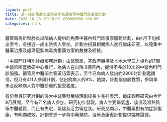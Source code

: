 ```yaml
---
layout: post
title: 近一成新型肺炎出院者參加醫管局中醫門診康復計劃
date: 2020-10-28 19:18:01.000000000 +08:00
categories: rthk
---
```


醫管局為新型肺炎出院病人提供的免費中醫內科門診復康服務計劃，由4月下旬推出至今，有接近一成出院病人參加。計劃亦招募相關病人進行臨床研究，以蒐集中醫藥治療及處理冠狀病毒病復康方案的數據及經驗。

「中醫門診特別診療服務計劃」由醫管局、非政府機構及本地大學三方協作的7間中醫診所暨教研中心推行，為病人在出院 6個月內，提供不多於10次的中醫內科門診服務。醫管局中醫部主管黃巧雲表示，至今已向病人發出約2800封計劃邀請信，但只有411人參與計劃，佔出院病人的9%。她說，計劃屬自願性質，參與率未必反映病人對中醫診療的接受程度。

有份參與研究計劃的浸大中醫藥發展協理副校長卞兆祥表示，臨床觀察研究由今年9月展開，至今有71名病人參加。研究初步發現，病人主要屬氣虛、痰濕及濕熱質等中醫體質，而且有失眠，氣喘及乏力等症狀。研究又顯示，中醫藥對有關症狀復康，有明顯成效，計劃會進一步為中藥預防，治療及康復計劃提供臨床證據。
